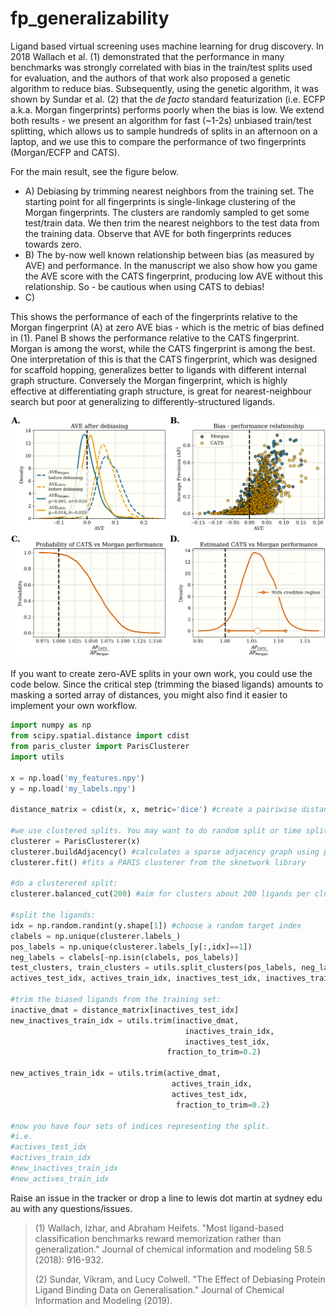 # fp_generalizability

Ligand based virtual screening uses machine learning for drug discovery. In 2018 Wallach et al. (1) demonstrated that the performance in many benchmarks was strongly correlated with bias in the train/test splits used for evaluation, and the authors of that work also proposed a genetic algorithm to reduce bias. Subsequently, using the genetic algorithm, it was shown by Sundar et al. (2) that the _de facto_ standard featurization (i.e. ECFP a.k.a. Morgan fingerprints) performs poorly when the bias is low. We extend both results - we present an algorithm for fast (~1-2s) unbiased train/test splitting, which allows us to sample hundreds of splits in an afternoon on a laptop, and we use this to compare the performance of two fingerprints (Morgan/ECFP and CATS). 



For the main result, see the figure below. 
- A) Debiasing by trimming nearest neighbors from the training set. The starting point for all fingerprints is single-linkage clustering of the Morgan fingerprints. The clusters are randomly sampled to get some test/train data. We then trim the nearest neighbors to the test data from the training data. Observe that AVE for both fingerprints reduces towards zero. 
- B) The by-now well known relationship between bias (as measured by AVE) and performance. In the manuscript we also show how you game the AVE score with the CATS fingerprint, producing low AVE without this relationship. So - be cautious when using CATS to debias!
- C) 

This shows the performance of each of the fingerprints relative to the Morgan fingerprint (A) at zero AVE bias - which is the metric of bias defined in (1). Panel B shows the performance relative to the CATS fingerprint. Morgan is among the worst, while the CATS fingerprint is among the best. One interpretation of this is that the CATS fingerprint, which was designed for scaffold hopping, generalizes better to ligands with different internal graph structure. Conversely the Morgan fingerprint, which is highly effective at differentiating graph structure, is great for nearest-neighbour search but poor at generalizing to differently-structured ligands. 



![result](./code/processed_data/graph_fp_comparison/comparison.png)



If you want to create zero-AVE splits in your own work, you could use the code below. Since the critical step (trimming the biased ligands) amounts to masking a sorted array of distances, you might also find it easier to implement your own workflow. 

```python
import numpy as np
from scipy.spatial.distance import cdist
from paris_cluster import ParisClusterer
import utils

x = np.load('my_features.npy')
y = np.load('my_labels.npy')

distance_matrix = cdist(x, x, metric='dice') #create a pairiwise distance matrix. Use whatever metric you want

#we use clustered splits. You may want to do random split or time split
clusterer = ParisClusterer(x)
clusterer.buildAdjacency() #calculates a sparse adjacency graph using pynndescent
clusterer.fit() #fits a PARIS clusterer from the sknetwork library

#do a clusterered split:
clusterer.balanced_cut(200) #aim for clusters about 200 ligands per cluster

#split the ligands:
idx = np.random.randint(y.shape[1]) #choose a random target index
clabels = np.unique(clusterer.labels_)
pos_labels = np.unique(clusterer.labels_[y[:,idx]==1])
neg_labels = clabels[~np.isin(clabels, pos_labels)]
test_clusters, train_clusters = utils.split_clusters(pos_labels, neg_labels, 0.2, [0.1,0.1], shuffle=True)
actives_test_idx, actives_train_idx, inactives_test_idx, inactives_train_idx = utils.get_four_matrices(y_,idx,clusterer,test_clusters,train_clusters)

#trim the biased ligands from the training set:
inactive_dmat = distance_matrix[inactives_test_idx]
new_inactives_train_idx = utils.trim(inactive_dmat,
                                       inactives_train_idx,
                                       inactives_test_idx,
                                   fraction_to_trim=0.2)
                                   
new_actives_train_idx = utils.trim(active_dmat,
                                    actives_train_idx,
                                    actives_test_idx,
                                     fraction_to_trim=0.2)
                                     
#now you have four sets of indices representing the split. 
#i.e. 
#actives_test_idx
#actives_train_idx
#new_inactives_train_idx
#new_actives_train_idx


```



Raise an issue in the tracker or drop a line to lewis dot martin at sydney edu au with any questions/issues. 




>(1) Wallach, Izhar, and Abraham Heifets. "Most ligand-based classification benchmarks reward memorization rather than generalization." Journal of chemical information and modeling 58.5 (2018): 916-932.
>
>(2) Sundar, Vikram, and Lucy Colwell. "The Effect of Debiasing Protein Ligand Binding Data on Generalisation." Journal of Chemical Information and Modeling (2019).
